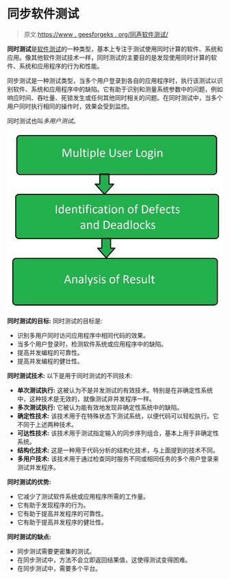 # 同步软件测试

> 原文:[https://www . geesforgeks . org/同声软件测试/](https://www.geeksforgeeks.org/simultaneous-software-testing/)

**同时测试**是[软件测试](https://www.geeksforgeeks.org/software-testing-basics/)的一种类型，基本上专注于测试使用同时计算的软件、系统和应用。像其他软件测试技术一样，同时测试的主要目的是发现使用同时计算的软件、系统和应用程序的行为和性能。

同步测试是一种测试类型，当多个用户登录到各自的应用程序时，执行该测试以识别软件、系统和应用程序中的缺陷。它有助于识别和测量系统参数中的问题，例如响应时间、吞吐量、死锁发生或任何其他同时相关的问题。在同时测试中，当多个用户同时执行相同的操作时，效果会受到监控。

同时测试也叫*多用户测试*。

![](img/41d8e7cf84496a9caa474328285708be.png)

**同时测试的目标:**
同时测试的目标是:

*   识别多用户同时访问应用程序中相同代码的效果。
*   当多个用户登录时，检测软件系统或应用程序中的缺陷。
*   提高并发编程的可靠性。
*   提高并发编程的健壮性。

**同时测试技术:**
以下是用于同时测试的不同技术:

*   **单次测试执行:**
    这被认为不是并发测试的有效技术。特别是在非确定性系统中，这种技术是无效的，就像测试非并发程序一样。
*   **多次测试执行:**
    它被认为能有效地发现非确定性系统中的缺陷。
*   **确定性技术:**
    该技术用于在特殊状态下测试系统，以便代码可以轻松执行。它不同于上述两种技术。
*   **可达性技术:**
    该技术用于测试指定输入的同步序列组合，基本上用于非确定性系统。
*   **结构化技术:**
    这是一种用于代码分析的结构化技术，与上面提到的技术不同。
*   **多用户技术:**
    该技术用于通过检查同时服务不同或相同任务的多个用户登录来测试并发程序。

**同时测试的优势:**

*   它减少了测试软件系统或应用程序所需的工作量。
*   它有助于发现程序的行为。
*   它有助于提高并发程序的可靠性。
*   它有助于提高并发程序的健壮性。

**同时测试的缺点:**

*   同步测试需要更密集的测试。
*   在同步测试中，方法不会立即返回结果值，这使得测试变得困难。
*   在同步测试中，需要多个平台。